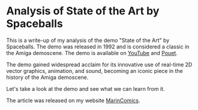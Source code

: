 # Analysis of State of the Art by Spaceballs

This is a write-up of my analysis of the demo "State of the Art" by Spaceballs. The demo was released in 1992 and is considered a classic in the Amiga demoscene. The demo is available on [YouTube](https://youtu.be/89wq5EoXy-0?si=k_YkoRYybniBv5w5) and [Pouet](https://www.pouet.net/prod.php?which=99).

The demo gained widespread acclaim for its innovative use of real-time 2D vector graphics, animation, and sound, becoming an iconic piece in the history of the Amiga demoscene.

Let's take a look at the demo and see what we can learn from it.

The article was released on my website [MarinComics](https://marincomics.com/sota/).
